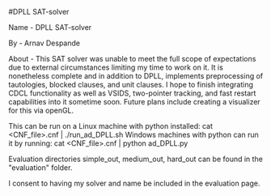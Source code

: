 #DPLL SAT-solver

Name - DPLL SAT-solver

By - Arnav Despande

About - This SAT solver was unable to meet the full scope of expectations due to external circumstances limiting my time to work on it. It is nonetheless complete and in addition to DPLL, implements preprocessing of tautologies, blocked clauses, and unit clauses. I hope to finish integrating CDCL functionality as well as VSIDS, two-pointer tracking, and fast restart capabilities into it sometime soon. Future plans include creating a visualizer for this via openGL.

This can be run on a Linux machine with python installed: cat <CNF_file>.cnf | ./run_ad_DPLL.sh
Windows machines with python can run it by running: cat <CNF_file>.cnf | python ad_DPLL.py

Evaluation directories simple_out, medium_out, hard_out can be found in the "evaluation" folder.

I consent to having my solver and name be included in the evaluation page.
